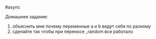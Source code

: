 #async


Домашнее задание:
1) объяснить мне почему переменные a и b ведут себя по разному 
2) сделайте так чтобы при переносе _random все работало
